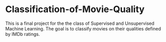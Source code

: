 # Classification-of-Movie-Quality
This is a final project for the the class of Supervised and Unsupervised Machine Learning. The goal is to classify movies on their qualities defined by IMDb ratings.
